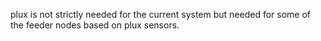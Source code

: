 plux is not strictly needed for the current system but needed for some of the feeder nodes based on plux sensors.